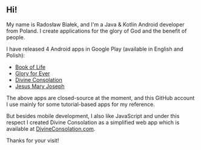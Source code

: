 ## Hi! 

My name is Radosław Białek, and I'm a Java & Kotlin Android developer from Poland. I create applications for the glory of God and the benefit of people.

I have released 4 Android apps in Google Play (available in English and Polish):
* [Book of Life](https://play.google.com/store/apps/details?id=pl.radoslawbialek.ksiegazycia)
* [Glory for Ever](https://play.google.com/store/apps/details?id=pl.radoslawbialek.chwalanawieki)
* [Divine Consolation](https://play.google.com/store/apps/details?id=pl.radoslawbialek.boskiepocieszenie)
* [Jesus Mary Joseph](https://play.google.com/store/apps/details?id=pl.radoslawbialek.jezusmaryjajozef)

The above apps are closed-source at the moment, and this GitHub account I use mainly for some tutorial-based apps for my reference. 

But besides mobile development, I also like JavaScript and under this respect I created Divine Consolation as a simplified web app which is available at [DivineConsolation.com](https://divineconsolation.com/).

Thanks for your visit!
